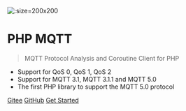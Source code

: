 ![](https://cdn.jsdelivr.net/gh/simple-swoole/docs/docs/logo.png ':size=200x200')

# PHP MQTT

> MQTT Protocol Analysis and Coroutine Client for PHP

- Support for QoS 0, QoS 1, QoS 2
- Support for MQTT 3.1, MQTT 3.1.1 and MQTT 5.0
- The first PHP library to support the MQTT 5.0 protocol

[Gitee](https://gitee.com/phpiot/mqtt)
[GitHub](https://github.com/simps/mqtt)
[Get Started](#phpmqtt)
